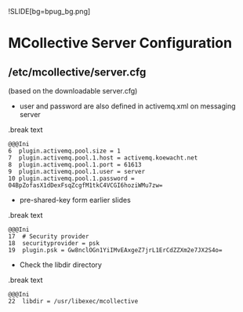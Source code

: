 !SLIDE[bg=bpug_bg.png]

# MCollective Server Configuration #
## /etc/mcollective/server.cfg ##

(based  on the downloadable server.cfg)

* user and password are also defined in activemq.xml on messaging server

.break text

    @@@Ini
    6  plugin.activemq.pool.size = 1
    7  plugin.activemq.pool.1.host = activemq.koewacht.net
    8  plugin.activemq.pool.1.port = 61613
    9  plugin.activemq.pool.1.user = server
    10 plugin.activemq.pool.1.password = 04BpZofasX1dDexFsqZcgfM1tkC4VCGI6hoziWMu7zw=

* pre-shared-key form earlier slides

.break text

    @@@Ini
    17  # Security provider
    18  securityprovider = psk
    19  plugin.psk = Gw8nclOGn1YiIMvEAxgeZ7jrL1ErCdZZXm2e7JX2S4o=

* Check the libdir directory

.break text

    @@@Ini
    22  libdir = /usr/libexec/mcollective



